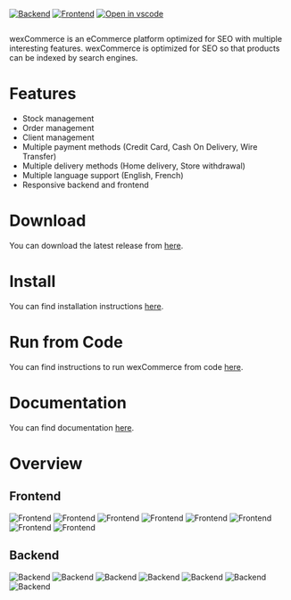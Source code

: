 [![Backend](https://github.com/aelassas/wexcommerce/actions/workflows/backend.yml/badge.svg)](https://github.com/aelassas/wexcommerce/actions/workflows/backend.yml)
[![Frontend](https://github.com/aelassas/wexcommerce/actions/workflows/frontend.yml/badge.svg)](https://github.com/aelassas/wexcommerce/actions/workflows/frontend.yml) [![Open in vscode](https://img.shields.io/badge/Open%20in-vscode-1f425f.svg)](https://vscode.dev/github/aelassas/wexcommerce)

<p align="center">
<img alt="" src="https://wexcommerce.github.io/content/wexcommerce.png" />
</p>

wexCommerce is an eCommerce platform optimized for SEO with multiple interesting features. wexCommerce is optimized for SEO so that products can be indexed by search engines.

# Features

* Stock management
* Order management
* Client management
* Multiple payment methods (Credit Card, Cash On Delivery, Wire Transfer)
* Multiple delivery methods (Home delivery, Store withdrawal)
* Multiple language support (English, French)
* Responsive backend and frontend

# Download
You can download the latest release from [here](https://github.com/aelassas/wexcommerce/releases/latest).

# Install

You can find installation instructions [here](https://github.com/aelassas/wexcommerce/wiki/Installation).

# Run from Code

You can find instructions to run wexCommerce from code [here](https://github.com/aelassas/wexcommerce/wiki/Run-from-code).

# Documentation

You can find documentation [here](https://github.com/aelassas/wexcommerce/wiki).

# Overview

## Frontend

![Frontend](__content/frontend-1.png)
![Frontend](__content/frontend-7-bis.png)
![Frontend](__content/frontend-8-bis.png)
![Frontend](__content/frontend-2.png)
![Frontend](__content/frontend-3.png)
![Frontend](__content/frontend-4.png)
![Frontend](__content/frontend-5.png)
![Frontend](__content/frontend-6.png)

## Backend

![Backend](__content/backend-1.png)
![Backend](__content/backend-2.png)
![Backend](__content/backend-3.png)
![Backend](__content/backend-4.png)
![Backend](__content/backend-5.png)
![Backend](__content/backend-6.png)
![Backend](__content/backend-7.png)

